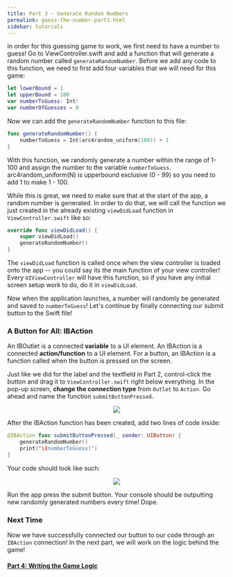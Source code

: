 ```yaml
---
title: Part 3 - Generate Random Numbers
permalink: guess-the-number-part3.html
sidebar: tutorials
---
```


In order for this guessing game to work, we first need to have a number to guess! Go to ViewController.swift and add a function that will generate a random number called `generateRandomNumber`. Before we add any code to this function, we need to first add four variables that we will need for this game:

```swift
let lowerBound = 1
let upperBound = 100
var numberToGuess: Int!
var numberOfGuesses = 0
```
Now we can add the `generateRandomNumber` function to this file:

```swift
func generateRandomNumber() {
    numberToGuess = Int(arc4random_uniform(100)) + 1
}
```
With this function, we randomly generate a number within the range of 1-100 and assign the number to the variable `numberToGuess`. arc4random_uniform(N) is upperbound exclusive (0 - 99) so you need to add 1 to make 1 - 100.

While this is great, we need to make sure that at the start of the app, a random number is generated. In order to do that, we will call the function we just created in the already existing `viewDidLoad` function in `ViewController.swift` like so:

```swift
override func viewDidLoad() {
    super.viewDidLoad()
    generateRandomNumber()
}
```

The `viewDidLoad` function is called once when the view controller is loaded onto the app -- you could say its the main function of your view controller! Every `UIViewController` will have this function, so if you have any initial screen setup work to do, do it in `viewDidLoad`.

Now when the application launches, a number will randomly be generated and saved to `numberToGuess`! Let's continue by finally connecting our submit button to the Swift file!

### A Button for All: IBAction
An IBOutlet is a connected **variable** to a UI element. An IBAction is a connected **action/function** to a UI element. For a button, an IBAction is a function called when the button is pressed on the screen.

Just like we did for the label and the textfield in Part 2, control-click the button and drag it to `ViewController.swift` right below everything. In the pop-up screen, **change the connection type** from `Outlet` to `Action`. Go ahead and name the function `submitButtonPressed`.

<p align="center"> <img src="../images/guess-the-number/ibaction.png" align="center" style="max-width:75%"> </p>

After the IBAction function has been created, add two lines of code inside:

```swift
@IBAction func submitButtonPressed(_ sender: UIButton) {
    generateRandomNumber()
    print("\(numberToGuess)")
}
```

Your code should look like such: 

<p align="center"> <img src="../images/guess-the-number/endPart3.png" align="center" style="max-width:75%"> </p>

Run the app press the submit button. Your console should be outputting new randomly generated numbers every time! Dope.

### Next Time

Now we have successfully connected our button to our code through an `IBAction` connection! In the next part, we will work on the logic behind the game!

#### [Part 4: Writing the Game Logic](guess-the-number-part4)

